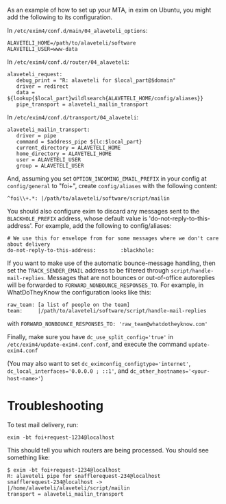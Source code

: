 As an example of how to set up your MTA, in exim on Ubuntu, you might
add the following to its configuration.

In `/etc/exim4/conf.d/main/04_alaveteli_options`:

    ALAVETELI_HOME=/path/to/alaveteli/software
    ALAVETELI_USER=www-data

In `/etc/exim4/conf.d/router/04_alaveteli`:

    alaveteli_request:
       debug_print = "R: alaveteli for $local_part@$domain"
       driver = redirect
       data = ${lookup{$local_part}wildlsearch{ALAVETELI_HOME/config/aliases}}
       pipe_transport = alaveteli_mailin_transport

In `/etc/exim4/conf.d/transport/04_alaveteli`:

    alaveteli_mailin_transport:
       driver = pipe
       command = $address_pipe ${lc:$local_part}
       current_directory = ALAVETELI_HOME
       home_directory = ALAVETELI_HOME
       user = ALAVETELI_USER
       group = ALAVETELI_USER
    
And, assuming you set `OPTION_INCOMING_EMAIL_PREFIX` in your config at
`config/general` to "foi+", create `config/aliases` with the following
content:

    ^foi\\+.*: |/path/to/alaveteli/software/script/mailin

You should also configure exim to discard any messages sent to the `BLACKHOLE_PREFIX`
address, whose default value is 'do-not-reply-to-this-address'. For example, add the
following to config/aliases:

    # We use this for envelope from for some messages where we don't care about delivery
    do-not-reply-to-this-address:        :blackhole:

If you want to make use of the automatic bounce-message handling, then set the `TRACK_SENDER_EMAIL`
address to be filtered through `script/handle-mail-replies`. Messages that are not bounces or
out-of-office autoreplies will be forwarded to `FORWARD_NONBOUNCE_RESPONSES_TO`. For example,
in WhatDoTheyKnow the configuration looks like this:

    raw_team: [a list of people on the team]
    team:     |/path/to/alaveteli/software/script/handle-mail-replies

with `FORWARD_NONBOUNCE_RESPONSES_TO: 'raw_team@whatdotheyknow.com'`

Finally, make sure you have `dc_use_split_config='true'` in
`/etc/exim4/update-exim4.conf.conf`, and execute the command
`update-exim4.conf`

(You may also want to set `dc_eximconfig_configtype='internet'`,
`dc_local_interfaces='0.0.0.0 ; ::1'`, and
`dc_other_hostnames='<your-host-name>'`)

# Troubleshooting

To test mail delivery, run:

    exim -bt foi+request-1234@localhost

This should tell you which routers are being processed.  You should
see something like:

    $ exim -bt foi+request-1234@localhost
    R: alaveteli pipe for snafflerequest-234@localhost
    snafflerequest-234@localhost -> |/home/alaveteli/alaveteli/script/mailin
    transport = alaveteli_mailin_transport
